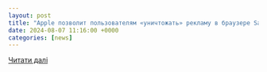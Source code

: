 ```yaml
---
layout: post
title: "Apple позволит пользователям «уничтожать» рекламу в браузере Safari"
date: 2024-08-07 11:16:00 +0000
categories: [news]
---
```


[Читати далі](https://24tv.ua/tech/ru/ios-poluchit-funkciju-vremennoj-blokirovki-reklamy-kak-ona-budet-rabotat-tehno_n2613191)
